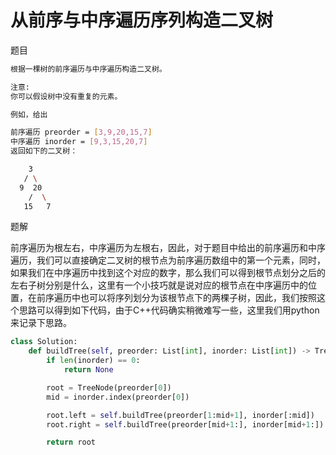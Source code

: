 # 从前序与中序遍历序列构造二叉树

题目

```bash
根据一棵树的前序遍历与中序遍历构造二叉树。

注意:
你可以假设树中没有重复的元素。

例如，给出

前序遍历 preorder = [3,9,20,15,7]
中序遍历 inorder = [9,3,15,20,7]
返回如下的二叉树：

    3
   / \
  9  20
    /  \
   15   7
```

题解

前序遍历为根左右，中序遍历为左根右，因此，对于题目中给出的前序遍历和中序遍历，我们可以直接确定二叉树的根节点为前序遍历数组中的第一个元素，同时，如果我们在中序遍历中找到这个对应的数字，那么我们可以得到根节点划分之后的左右子树分别是什么，这里有一个小技巧就是说对应的根节点在中序遍历中的位置，在前序遍历中也可以将序列划分为该根节点下的两棵子树，因此，我们按照这个思路可以得到如下代码，由于C++代码确实稍微难写一些，这里我们用python来记录下思路。

```py
class Solution:
    def buildTree(self, preorder: List[int], inorder: List[int]) -> TreeNode:
        if len(inorder) == 0:
            return None

        root = TreeNode(preorder[0])
        mid = inorder.index(preorder[0])

        root.left = self.buildTree(preorder[1:mid+1], inorder[:mid])
        root.right = self.buildTree(preorder[mid+1:], inorder[mid+1:])

        return root
```
